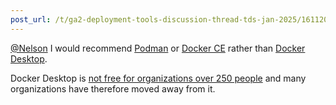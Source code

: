 ```yaml
---
post_url: /t/ga2-deployment-tools-discussion-thread-tds-jan-2025/161120/19
---
```

[@Nelson](/u/nelson) I would recommend [Podman](https://podman.io/) or [Docker CE](https://docs.docker.com/engine/install/ubuntu/) rather than [Docker Desktop](https://www.docker.com/products/docker-desktop/).

Docker Desktop is [not free for organizations over 250 people](https://docs.docker.com/subscription/desktop-license/) and many organizations have therefore moved away from it.